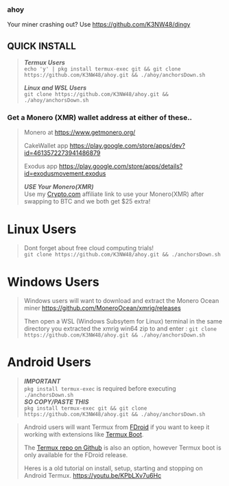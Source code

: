 ### ahoy

Your miner crashing out? Use https://github.com/K3NW48/dingy

## QUICK INSTALL

> **_Termux Users_**  
> `echo 'y' | pkg install termux-exec git && git clone https://github.com/K3NW48/ahoy.git && ./ahoy/anchorsDown.sh`
>
> **_Linux and WSL Users_**  
> `git clone https://github.com/K3NW48/ahoy.git && ./ahoy/anchorsDown.sh`

### Get a Monero (XMR) wallet address at either of these..

> Monero at https://www.getmonero.org/
>
> CakeWallet app https://play.google.com/store/apps/dev?id=4613572273941486879
>
> Exodus app https://play.google.com/store/apps/details?id=exodusmovement.exodus
>
> **_USE Your Monero(XMR)_**  
> Use my [Crypto.com](https://crypto.com/app/ucnwaccbb7) affiliate link to use your Monero(XMR) after swapping to BTC and we both get $25 extra!

# Linux Users

> Dont forget about free cloud computing trials!  
> `git clone https://github.com/K3NW48/ahoy.git && ./anchorsDown.sh`

# Windows Users

> Windows users will want to download and extract the Monero Ocean miner https://github.com/MoneroOcean/xmrig/releases
>
> Then open a WSL (Windows Subsytem for Linux) terminal in the same directory you extracted the xmrig win64 zip to and enter : `git clone https://github.com/K3NW48/ahoy.git && ./ahoy/anchorsDown.sh`

# Android Users

> **_IMPORTANT_**  
> `pkg install termux-exec` is required before executing `./anchorsDown.sh`  
> **_SO COPY/PASTE THIS_**  
> `pkg install termux-exec git && git clone https://github.com/K3NW48/ahoy.git && ./ahoy/anchorsDown.sh`

> Android users will want Termux from [FDroid](https://f-droid.org/en/packages/com.termux/) if you want to keep it working with extensions like [Termux Boot](https://f-droid.org/en/packages/com.termux.boot/).
>
> The [Termux repo on Github](https://github.com/termux/termux-app/releases) is also an option, however Termux boot is only available for the FDroid release.
>
> Heres is a old tutorial on install, setup, starting and stopping on Android Termux.
> https://youtu.be/KPbLXv7u6Hc
